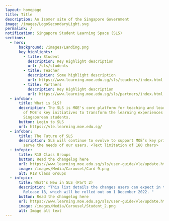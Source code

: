 ```yaml
---
layout: homepage
title: Title
description: An Isomer site of the Singapore Government
image: /images/LogoSecondaryLight.svg
permalink: /
notification: Singapore Student Learning Space (SLS)
sections:
  - hero:
      background: /images/Landing.png
      key_highlights:
        - title: Student
          description: Key Highlight description
          url: /sls/students
        - title: Teacher
          description: Some highlight description
          url: https://www.learning.moe.edu.sg/sls/teachers/index.html
        - title: Partners
          description: Key Highlight description
          url: https://www.learning.moe.edu.sg/sls/partners/index.html
  - infobar:
      title: What is SLS?
      description: The SLS is MOE's core platform for teaching and learning and is one
        of MOE’s key initiatives to transform the learning experiences of
        Singaporean students.
      button: Login to SLS
      url: https://vle.learning.moe.edu.sg/
  - infobar:
      title: The Future of SLS
      description: SLS will continue to evolve to support MOE’s key priorities and
        serve the needs of our users. <Text limitation of 160 chars>
  - infopic:
      title: R18 Class Groups
      button: Read the changelog here
      url: https://www.learning.moe.edu.sg/sls/user-guide/vle/update.html
      image: /images/Media/Carousel/Card 9.png
      alt: R18 Class Groups
  - infopic:
      title: What's New in SLS (Part 2)
      description: "This list details the changes users can expect in the upcoming SLS
        Release 18, which will be rolled out on 1 December 2022. "
      button: Read the changelog here
      url: https://www.learning.moe.edu.sg/sls/user-guide/vle/update.html
      image: /images/Media/Carousel/Student_2.png
      alt: Image alt text
---
```

